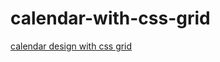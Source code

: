 # calendar-with-css-grid
[calendar design with css grid](https://user-images.githubusercontent.com/95650842/149377141-50e5ba45-1e4f-4dd0-97fd-3586913d48b4.jpg)
